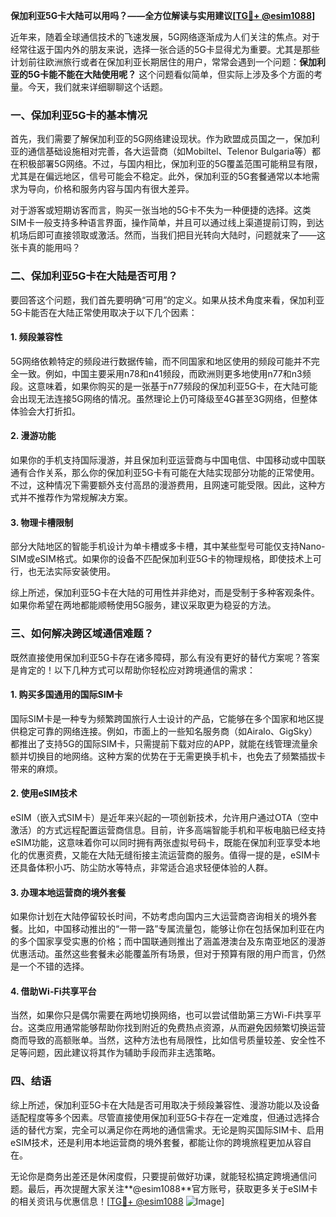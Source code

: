 **保加利亚5G卡大陆可以用吗？——全方位解读与实用建议[[TG💪+ @esim1088](https://t.me/s/esim1088)]**

近年来，随着全球通信技术的飞速发展，5G网络逐渐成为人们关注的焦点。对于经常往返于国内外的朋友来说，选择一张合适的5G卡显得尤为重要。尤其是那些计划前往欧洲旅行或者在保加利亚长期居住的用户，常常会遇到一个问题：**保加利亚的5G卡能不能在大陆使用呢？** 这个问题看似简单，但实际上涉及多个方面的考量。今天，我们就来详细聊聊这个话题。

### 一、保加利亚5G卡的基本情况

首先，我们需要了解保加利亚的5G网络建设现状。作为欧盟成员国之一，保加利亚的通信基础设施相对完善，各大运营商（如Mobiltel、Telenor Bulgaria等）都在积极部署5G网络。不过，与国内相比，保加利亚的5G覆盖范围可能稍显有限，尤其是在偏远地区，信号可能会不稳定。此外，保加利亚的5G套餐通常以本地需求为导向，价格和服务内容与国内有很大差异。

对于游客或短期访客而言，购买一张当地的5G卡不失为一种便捷的选择。这类SIM卡一般支持多种语言界面，操作简单，并且可以通过线上渠道提前订购，到达机场后即可直接领取或激活。然而，当我们把目光转向大陆时，问题就来了——这张卡真的能用吗？

### 二、保加利亚5G卡在大陆是否可用？

要回答这个问题，我们首先要明确“可用”的定义。如果从技术角度来看，保加利亚5G卡能否在大陆正常使用取决于以下几个因素：

#### 1. **频段兼容性**
   5G网络依赖特定的频段进行数据传输，而不同国家和地区使用的频段可能并不完全一致。例如，中国主要采用n78和n41频段，而欧洲则更多地使用n77和n3频段。这意味着，如果你购买的是一张基于n77频段的保加利亚5G卡，在大陆可能会出现无法连接5G网络的情况。虽然理论上仍可降级至4G甚至3G网络，但整体体验会大打折扣。

#### 2. **漫游功能**
   如果你的手机支持国际漫游，并且保加利亚运营商与中国电信、中国移动或中国联通有合作关系，那么你的保加利亚5G卡有可能在大陆实现部分功能的正常使用。不过，这种情况下需要额外支付高昂的漫游费用，且网速可能受限。因此，这种方式并不推荐作为常规解决方案。

#### 3. **物理卡槽限制**
   部分大陆地区的智能手机设计为单卡槽或多卡槽，其中某些型号可能仅支持Nano-SIM或eSIM格式。如果你的设备不匹配保加利亚5G卡的物理规格，即使技术上可行，也无法实际安装使用。

综上所述，保加利亚5G卡在大陆的可用性并非绝对，而是受制于多种客观条件。如果你希望在两地都能顺畅使用5G服务，建议采取更为稳妥的方法。

### 三、如何解决跨区域通信难题？

既然直接使用保加利亚5G卡存在诸多障碍，那么有没有更好的替代方案呢？答案是肯定的！以下几种方式可以帮助你轻松应对跨境通信的需求：

#### 1. **购买多国通用的国际SIM卡**
   国际SIM卡是一种专为频繁跨国旅行人士设计的产品，它能够在多个国家和地区提供稳定可靠的网络连接。例如，市面上的一些知名服务商（如Airalo、GigSky）都推出了支持5G的国际SIM卡，只需提前下载对应的APP，就能在线管理流量余额并切换目的地网络。这种方案的优势在于无需更换手机卡，也免去了频繁插拔卡带来的麻烦。

#### 2. **使用eSIM技术**
   eSIM（嵌入式SIM卡）是近年来兴起的一项创新技术，允许用户通过OTA（空中激活）的方式远程配置运营商信息。目前，许多高端智能手机和平板电脑已经支持eSIM功能，这意味着你可以同时拥有两张虚拟号码卡，既能在保加利亚享受本地化的优惠资费，又能在大陆无缝衔接主流运营商的服务。值得一提的是，eSIM卡还具备体积小巧、防尘防水等特点，非常适合追求轻便体验的人群。

#### 3. **办理本地运营商的境外套餐**
   如果你计划在大陆停留较长时间，不妨考虑向国内三大运营商咨询相关的境外套餐。比如，中国移动推出的“一带一路”专属流量包，能够让你在包括保加利亚在内的多个国家享受实惠的价格；而中国联通则推出了涵盖港澳台及东南亚地区的漫游优惠活动。虽然这些套餐未必能覆盖所有场景，但对于预算有限的用户而言，仍然是一个不错的选择。

#### 4. **借助Wi-Fi共享平台**
   当然，如果你只是偶尔需要在两地切换网络，也可以尝试借助第三方Wi-Fi共享平台。这类应用通常能够帮助你找到附近的免费热点资源，从而避免因频繁切换运营商而导致的高额账单。当然，这种方法也有局限性，比如信号质量较差、安全性不足等问题，因此建议将其作为辅助手段而非主选策略。

### 四、结语

综上所述，保加利亚5G卡在大陆是否可用取决于频段兼容性、漫游功能以及设备适配程度等多个因素。尽管直接使用保加利亚5G卡存在一定难度，但通过选择合适的替代方案，完全可以满足你在两地的通信需求。无论是购买国际SIM卡、启用eSIM技术，还是利用本地运营商的境外套餐，都能让你的跨境旅程更加从容自在。

无论你是商务出差还是休闲度假，只要提前做好功课，就能轻松搞定跨境通信问题。最后，再次提醒大家关注**@esim1088**官方账号，获取更多关于eSIM卡的相关资讯与优惠信息！[[TG💪+ @esim1088](https://t.me/s/esim1088) ![Image](https://i.postimg.cc/4NQfJmqS/Snipaste-2025-05-13-00-14-12.png)]